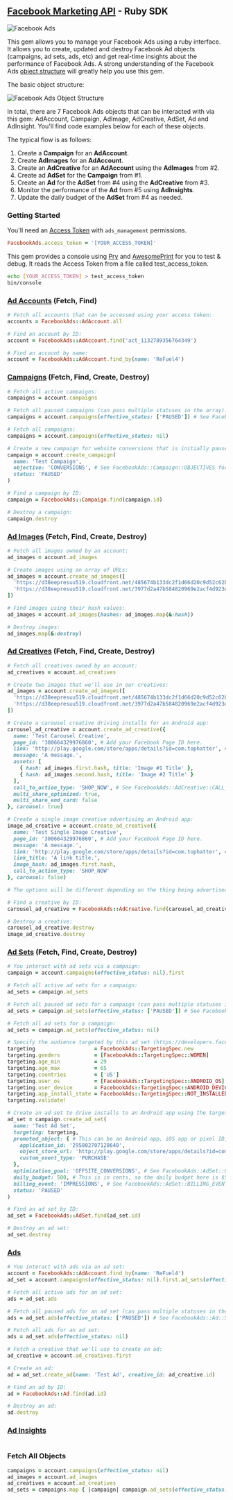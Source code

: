 ## [Facebook Marketing API](https://developers.facebook.com/docs/marketing-apis) - Ruby SDK

![Facebook Ads](http://i.imgur.com/GrxAj07.png)

This gem allows you to manage your Facebook Ads using a ruby interface. It allows you to create, updated and destroy Facebook Ad objects (campaigns, ad sets, ads, etc) and get real-time insights about the performance of Facebook Ads. A strong understanding of the Facebook Ads [object structure](https://developers.facebook.com/docs/marketing-api/buying-api) will greatly help you use this gem.

The basic object structure:

![Facebook Ads Object Structure](http://i.imgur.com/Ak4FQ4H.jpg)

In total, there are 7 Facebook Ads objects that can be interacted with via this gem: AdAccount, Campaign, AdImage, AdCreative, AdSet, Ad and AdInsight. You'll find code examples below for each of these objects.

The typical flow is as follows:

1. Create a **Campaign** for an **AdAccount**.
2. Create **AdImages** for an **AdAccount**.
3. Create an **AdCreative** for an **AdAccount** using the **AdImages** from #2.
4. Create ad **AdSet** for the **Campaign** from #1.
5. Create an **Ad** for the **AdSet** from #4 using the **AdCreative** from #3.
6. Monitor the performance of the **Ad** from #5 using **AdInsights**.
7. Update the daily budget of the **AdSet** from #4 as needed.

### Getting Started

You'll need an [Access Token](https://developers.facebook.com/docs/marketing-api/authentication) with `ads_management` permissions.

```ruby
FacebookAds.access_token = '[YOUR_ACCESS_TOKEN]'
```

This gem provides a console using [Pry](https://github.com/pry/pry) and [AwesomePrint](https://github.com/awesome-print/awesome_print) for you to test & debug.
It reads the Access Token from a file called test_access_token.

```bash
echo [YOUR_ACCESS_TOKEN] > test_access_token
bin/console
```

### [Ad Accounts](https://developers.facebook.com/docs/marketing-api/reference/ad-account) (Fetch, Find)

```ruby
# Fetch all accounts that can be accessed using your access token:
accounts = FacebookAds::AdAccount.all

# Find an account by ID:
account = FacebookAds::AdAccount.find('act_1132789356764349')

# Find an account by name:
account = FacebookAds::AdAccount.find_by(name: 'ReFuel4')
```

### [Campaigns](https://developers.facebook.com/docs/marketing-api/reference/ad-campaign-group) (Fetch, Find, Create, Destroy)

```ruby
# Fetch all active campaigns:
campaigns = account.campaigns

# Fetch all paused campaigns (can pass multiple statuses in the array):
campaigns = account.campaigns(effective_status: ['PAUSED']) # See FacebookAds::Campaign::STATUSES for a list of all statuses.

# Fetch all campaigns:
campaigns = account.campaigns(effective_status: nil)

# Create a new campaign for website conversions that is initially paused:
campaign = account.create_campaign(
  name: 'Test Campaign',
  objective: 'CONVERSIONS', # See FacebookAds::Campaign::OBJECTIVES for a list of all objectives.
  status: 'PAUSED'
)

# Find a campaign by ID:
campaign = FacebookAds::Campaign.find(campaign.id)

# Destroy a campaign:
campaign.destroy
```

### [Ad Images](https://developers.facebook.com/docs/marketing-api/reference/ad-image) (Fetch, Find, Create, Destroy)

```ruby
# Fetch all images owned by an account:
ad_images = account.ad_images

# Create images using an array of URLs:
ad_images = account.create_ad_images([
  'https://d38eepresuu519.cloudfront.net/485674b133dc2f1d66d20c9d52c62bec/original.jpg',
  'https://d38eepresuu519.cloudfront.net/3977d2a47b584820969e2acf4d923e33/original.jpg'
])

# Find images using their hash values:
ad_images = account.ad_images(hashes: ad_images.map(&:hash))

# Destroy images:
ad_images.map(&:destroy)
```

### [Ad Creatives](https://developers.facebook.com/docs/marketing-api/reference/ad-creative) (Fetch, Find, Create, Destroy)

```ruby
# Fetch all creatives owned by an account:
ad_creatives = account.ad_creatives

# Create two images that we'll use in our creatives:
ad_images = account.create_ad_images([
  'https://d38eepresuu519.cloudfront.net/485674b133dc2f1d66d20c9d52c62bec/original.jpg',
  'https://d38eepresuu519.cloudfront.net/3977d2a47b584820969e2acf4d923e33/original.jpg'
])

# Create a carousel creative driving installs for an Android app:
carousel_ad_creative = account.create_ad_creative({
  name: 'Test Carousel Creative',
  page_id: '300664329976860', # Add your Facebook Page ID here.
  link: 'http://play.google.com/store/apps/details?id=com.tophatter', # Add your Play Store ID here.
  message: 'A message.',
  assets: [
    { hash: ad_images.first.hash, title: 'Image #1 Title' },
    { hash: ad_images.second.hash, title: 'Image #2 Title' }
  ],
  call_to_action_type: 'SHOP_NOW', # See FacebookAds::AdCreative::CALL_TO_ACTION_TYPES for a list of all call to action types.
  multi_share_optimized: true,
  multi_share_end_card: false
}, carousel: true)

# Create a single image creative advertising an Android app:
image_ad_creative = account.create_ad_creative({
  name: 'Test Single Image Creative',
  page_id: '300664329976860', # Add your Facebook Page ID here.
  message: 'A message.',
  link: 'http://play.google.com/store/apps/details?id=com.tophatter', # Add your Play Store ID here.
  link_title: 'A link title.',
  image_hash: ad_images.first.hash,
  call_to_action_type: 'SHOP_NOW'
}, carousel: false)

# The options will be different depending on the thing being advertised (Android app, iOS app or website).

# Find a creative by ID:
carousel_ad_creative = FacebookAds::AdCreative.find(carousel_ad_creative.id)

# Destroy a creative:
carousel_ad_creative.destroy
image_ad_creative.destroy
```

### [Ad Sets](https://developers.facebook.com/docs/marketing-api/reference/ad-campaign) (Fetch, Find, Create, Destroy)

```ruby
# You interact with ad sets via a campaign:
campaign = account.campaigns(effective_status: nil).first

# Fetch all active ad sets for a campaign:
ad_sets = campaign.ad_sets

# Fetch all paused ad sets for a campaign (can pass multiple statuses in the array):
ad_sets = campaign.ad_sets(effective_status: ['PAUSED']) # See FacebookAds::AdSet::STATUSES for a list of all statuses.

# Fetch all ad sets for a campaign:
ad_sets = campaign.ad_sets(effective_status: nil)

# Specify the audience targeted by this ad set (https://developers.facebook.com/docs/marketing-api/targeting-specs):
targeting                   = FacebookAds::TargetingSpec.new
targeting.genders           = [FacebookAds::TargetingSpec::WOMEN]
targeting.age_min           = 29
targeting.age_max           = 65
targeting.countries         = ['US']
targeting.user_os           = [FacebookAds::TargetingSpec::ANDROID_OS]
targeting.user_device       = FacebookAds::TargetingSpec::ANDROID_DEVICES
targeting.app_install_state = FacebookAds::TargetingSpec::NOT_INSTALLED
targeting.validate!

# Create an ad set to drive installs to an Android app using the targeting above:
ad_set = campaign.create_ad_set(
  name: 'Test Ad Set',
  targeting: targeting,
  promoted_object: { # This can be an Android app, iOS app or pixel ID, plus an optional custom event.
    application_id: '295802707128640',
    object_store_url: 'http://play.google.com/store/apps/details?id=com.tophatter',
    custom_event_type: 'PURCHASE'
  },
  optimization_goal: 'OFFSITE_CONVERSIONS', # See FacebookAds::AdSet::OPTIMIZATION_GOALS.
  daily_budget: 500, # This is in cents, so the daily budget here is $5.
  billing_event: 'IMPRESSIONS', # See FacebookAds::AdSet::BILLING_EVENTS for a list of all billing events.
  status: 'PAUSED'
)

# Find an ad set by ID:
ad_set = FacebookAds::AdSet.find(ad_set.id)

# Destroy an ad set:
ad_set.destroy
```

### [Ads](https://developers.facebook.com/docs/marketing-api/reference/adgroup)

```ruby
# You interact with ads via an ad set:
account = FacebookAds::AdAccount.find_by(name: 'ReFuel4')
ad_set = account.campaigns(effective_status: nil).first.ad_sets(effective_status: nil).first

# Fetch all active ads for an ad set:
ads = ad_set.ads

# Fetch all paused ads for an ad set (can pass multiple statuses in the array):
ads = ad_set.ads(effective_status: ['PAUSED']) # See FacebookAds::Ad::STATUSES for a list of all statuses.

# Fetch all ads for an ad set:
ads = ad_set.ads(effective_status: nil)

# Fetch a creative that we'll use to create an ad:
ad_creative = account.ad_creatives.first

# Create an ad:
ad = ad_set.create_ad(name: 'Test Ad', creative_id: ad_creative.id)

# Find an ad by ID:
ad = FacebookAds::Ad.find(ad.id)

# Destroy an ad:
ad.destroy
```

### [Ad Insights](https://developers.facebook.com/docs/marketing-api/insights/overview)

```ruby
```

### Fetch All Objects

```ruby
campaigns = account.campaigns(effective_status: nil)
ad_images = account.ad_images
ad_creatives = account.ad_creatives
ad_sets = campaigns.map { |campaign| campaign.ad_sets(effective_status: nil) }.flatten
```
